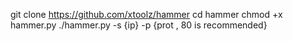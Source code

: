 

git clone https://github.com/xtoolz/hammer
cd hammer
chmod +x hammer.py
./hammer.py -s {ip} -p {prot , 80 is recommended} 